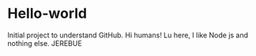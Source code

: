 # Hello-world
Initial project to understand GitHub.
Hi humans!
Lu here, I like Node js and nothing else. JEREBUE
